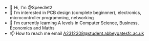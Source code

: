 - 👋 Hi, I’m @Speedlet2
- 👀 I’m interested in PCB design (complete beginnner), electronics, microcontroller programming, networking
- 🌱 I’m currently learning A levels in Computer Science, Business, Economics and Maths
- 📫 How to reach me email A2312308@student.abbeygatesfc.ac.uk

<!---
Speedlet2/Speedlet2 is a ✨ special ✨ repository because its `README.md` (this file) appears on your GitHub profile.
You can click the Preview link to take a look at your changes.
--->
